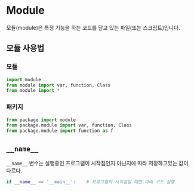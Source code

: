 # Module

모듈(module)은 특정 기능을 하는 코드를 담고 있는 파일(또는 스크립트)입니다. 

## 모듈 사용법

### 모듈
```py
import module
from module import var, function, Class
from module import *
```

### 패키지
```py
from package import module
from package.module import var, function, Class
from package.module import function as f

```





## `__name__` 

`__name__` 변수는 실행중인 프로그램이 시작점인지 아닌지에 따라 저장하고있는 값이 다르다.

```python
if __name__ == '__main__':    # 프로그램의 시작점일 때만 아래 코드 실행
```

